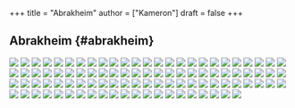 +++
title = "Abrakheim"
author = ["Kameron"]
draft = false
+++

## Abrakheim {#abrakheim}

![](/images/abrakheim.png)
![](/images/abrakheim.png)
![](/images/abrakheim.png)
![](/images/abrakheim.png)
![](/images/abrakheim.png)
![](/images/abrakheim.png)
![](/images/abrakheim.png)
![](/images/abrakheim.png)
![](/images/abrakheim.png)
![](/images/abrakheim.png)
![](/images/abrakheim.png)
![](/images/abrakheim.png)
![](/images/abrakheim.png)
![](/images/abrakheim.png)
![](/images/abrakheim.png)
![](/images/abrakheim.png)
![](/images/abrakheim.png)
![](/images/abrakheim.png)
![](/images/abrakheim.png)
![](/images/abrakheim.png)
![](/images/abrakheim.png)
![](/images/abrakheim.png)
![](/images/abrakheim.png)
![](/images/abrakheim.png)
![](/images/abrakheim.png)
![](/images/abrakheim.png)
![](/images/abrakheim.png)
![](/images/abrakheim.png)
![](/images/abrakheim.png)
![](/images/abrakheim.png)
![](/images/abrakheim.png)
![](/images/abrakheim.png)
![](/images/abrakheim.png)
![](/images/abrakheim.png)
![](/images/abrakheim.png)
![](/images/abrakheim.png)
![](/images/abrakheim.png)
![](/images/abrakheim.png)
![](/images/abrakheim.png)
![](/images/abrakheim.png)
![](/images/abrakheim.png)
![](/images/abrakheim.png)
![](/images/abrakheim.png)
![](/images/abrakheim.png)
![](/images/abrakheim.png)
![](/images/abrakheim.png)
![](/images/abrakheim.png)
![](/images/abrakheim.png)
![](/images/abrakheim.png)
![](/images/abrakheim.png)
![](/images/abrakheim.png)
![](/images/abrakheim.png)
![](/images/abrakheim.png)
![](/images/abrakheim.png)
![](/images/abrakheim.png)
![](/images/abrakheim.png)
![](/images/abrakheim.png)
![](/images/abrakheim.png)
![](/images/abrakheim.png)
![](/images/abrakheim.png)
![](/images/abrakheim.png)
![](/images/abrakheim.png)
![](/images/abrakheim.png)
![](/images/abrakheim.png)
![](/images/abrakheim.png)
![](/images/abrakheim.png)
![](/images/abrakheim.png)
![](/images/abrakheim.png)
![](/images/abrakheim.png)
![](/images/abrakheim.png)
![](/images/abrakheim.png)
![](/images/abrakheim.png)
![](/images/abrakheim.png)
![](/images/abrakheim.png)
![](/images/abrakheim.png)
![](/images/abrakheim.png)
![](/images/abrakheim.png)
![](/images/abrakheim.png)
![](/images/abrakheim.png)
![](/images/abrakheim.png)
![](/images/abrakheim.png)
![](/images/abrakheim.png)
![](/images/abrakheim.png)
![](/images/abrakheim.png)
![](/images/abrakheim.png)
![](/images/abrakheim.png)
![](/images/abrakheim.png)
![](/images/abrakheim.png)
![](/images/abrakheim.png)
![](/images/abrakheim.png)
![](/images/abrakheim.png)
![](/images/abrakheim.png)
![](/images/abrakheim.png)
![](/images/abrakheim.png)
![](/images/abrakheim.png)
![](/images/abrakheim.png)
